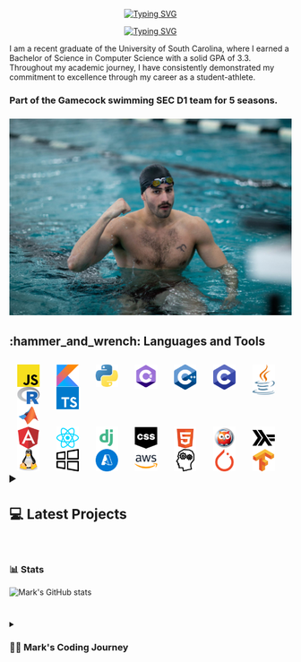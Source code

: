 <div align="center">
  <p>
    <a href="https://git.io/typing-svg"><img src="https://readme-typing-svg.demolab.com?font=Fira+Code&size=30&pause=1000&color=F70C0E&center=true&repeat=false&random=false&width=435&lines=Mark+Shperkin" alt="Typing SVG" /></a>
  </p>
  
  <p>
<a href="https://git.io/typing-svg"><img src="https://readme-typing-svg.demolab.com?font=Fira+Code&pause=1000&color=F70000&center=true&random=false&width=435&lines=Student-Athlete;Computer+Science;Passionate+developer+from+Israel" alt="Typing SVG" /></a>
  </p>
</div>

I am a recent graduate of the University of South Carolina, where I earned a Bachelor of Science in Computer Science with a solid GPA of 3.3. Throughout my academic journey, I have consistently demonstrated my commitment to excellence through my career as a student-athlete.

<h3>Part of the Gamecock swimming SEC D1 team for 5 seasons.<h3>

<div id="header" align="center">
<img src="swimming.jpg" width="900"/>
</div>

<h2>:hammer_and_wrench: Languages and Tools<h2>

<img align="right" alt="Java" width="40px" style="padding-right:30px;" src="/icons/java-programming-language-icon.svg"/>
<img align="right" alt="C" width="40px" style="padding-right:30px;" src="/icons/c-program-icon.svg" />
<img align="right" alt="C++" width="40px" style="padding-right:30px;" src="/icons/c-plus-plus-programming-language-icon.svg" />
<img align="right" alt="C#" width="40px" style="padding-right:30px;" src="/icons/c-sharp-programming-language-icon.svg" />
<img align="right" alt="Python" width="40px" style="padding-right:30px;" src="/icons/python-programming-language-icon.svg" />
<img align="right" alt="Kotlin" width="40px" style="padding-right:30px;" src="/icons/kotlin-programming-language-icon.svg" />
<img align="right" alt="JavaScript" width="40px" style="padding-right:30px;" src="/icons/javascript-programming-language-icon.svg" />
<img align="right" alt="TypeScript" width="40px" style="padding-right:30px;" src="/icons/typescript-programming-language-icon.svg" />
<img align="right" alt="R" width="40px" style="padding-right:30px;" src="/icons/r-programming-language-icon.svg" />
<img align="right" alt="MATLAB" width="40px" style="padding-right:30px;" src="/icons/matlab-svgrepo-com.svg" />
<img align="right" alt="Haskell" width="40px" style="padding-right:30px;" src="/icons/haskell-svgrepo-com.svg" />
<img align="right" alt="Prolog" width="40px" style="padding-right:30px;" src="/icons/prolog-svgrepo-com (1).svg" />
<img align="right" alt="HTML" width="40px" style="padding-right:30px;" src="/icons/html-5-svgrepo-com.svg" />
<img align="right" alt="CSS" width="40px" style="padding-right:30px;" src="/icons/css-svgrepo-com.svg" />
<img align="right" alt="Django" width="40px" style="padding-right:30px;" src="/icons/django-svgrepo-com.svg" />
<img align="right" alt="React" width="40px" style="padding-right:30px;" src="/icons//react-svgrepo-com.svg" />
<img align="right" alt="Angular" width="40px" style="padding-right:30px;" src="/icons/angular-icon-svgrepo-com.svg" />
<img align="right" alt="TensorFlow" width="40px" style="padding-right:30px;" src="/icons/tensorflow-svgrepo-com.svg" />
<img align="right" alt="PyTorch" width="40px" style="padding-right:30px;" src="/icons/pytorch-svgrepo-com.svg" />
<img align="right" alt="NLP" width="40px" style="padding-right:30px;" src="/icons/nlp-neurolinguistic-programation-svgrepo-com.svg" />
<img align="right" alt="AWS" width="40px" style="padding-right:30px;" src="/icons/aws-svgrepo-com.svg" />
<img align="right" alt="Azure" width="40px" style="padding-right:30px;" src="/icons/azure-v2-svgrepo-com.svg" />
<img align="right" alt="Windows" width="40px" style="padding-right:30px;" src="/icons/windows-svgrepo-com.svg" />
<img align="right" alt="Linux" width="40px" style="padding-right:30px;" src="/icons/linux-tux-svgrepo-com.svg" />


<!-- BEGIN PROJECTS-CARDS -->

<details> 
  <summary><h3></>💻 Latest Projects</h3></summary>

  <h3>Connect Four AI Agent</h3>
  <p align="left">
    AI agent that plays the Connect Four game using a minimax algorithm with alpha-beta pruning.
  </p>
  <p align="left">
    <a href="https://github.com/markshperkin/Game-AI">View Project</a>
  </p>
  
#

  <h3>Backgammon AI Agent</h3>
  <p align="left">
    Rule-based chatbot integrated with an AI agent that plays backgammon using the MinMax search method.
  </p>
  <p align="left">
    <em>This project is still in progress.</em>
  </p>
  <p align="left">
    <a href="https://github.com/markshperkin/CSCE580-MarkShperkin-repo">View Project</a>
  </p>

#

  <h3>Android Applications</h3>
  <ul>
    <li>
      <strong><a href="https://github.com/markshperkin/location">Location:</a></strong> Mobile application designed to retrieve user location and display it on a Google Map interface using Google Maps API key.
    </li>
    <li>
      <strong><a href="https://github.com/markshperkin/CameraXApp">CameraXApp:</a></strong> Mobile application enabling users to capture photos and videos, with additional photo editing capabilities.
    </li>
    <li>
      <strong><a href="https://github.com/markshperkin/MiniPaint">MiniPaint:</a></strong> Mobile application allowing users to express creativity through drawing, equipped with diverse drawing tools.
    </li>
    <li>
      <strong><a href="https://github.com/markshperkin/Sensor-Game-Application">Sensor-Game-Application:</a></strong> Mobile application offering users an engaging gaming experience utilizing the device's built-in sensors.
    </li>
  </ul>

#

  <a href="https://github.com/markshperkin?tab=repositories"><img alt="All Repositories" title="All Repositories" src="https://custom-icon-badges.demolab.com/badge/-Click%20Here%20For%20All%20My%20Repos-1F222E?style=for-the-badge&logoColor=white&logo=repo"/></a>
</details>

<!-- END PROJECTS-CARDS -->




#

### 📊 Stats

![Mark's GitHub stats](https://github-readme-stats.vercel.app/api?username=markshperkin&show_icons=true&theme=gruvbox)

<!-- ![GitHub Streak](https://streak-stats.demolab.com?user=ForrestKnight&theme=gruvbox&border_radius=4.5) -->

#

<details>
 <summary><h3>👨‍💻 Mark's Coding Journey</h3></summary>
<h2>Blossoming Passion and the Thrill of the Challenge:</h2>

My passion for coding blossomed at the University of South Carolina, where I was constantly challenged and inspired by a supportive community. One of the most rewarding aspects of my coding journey has been the immense satisfaction that comes from solving coding problems. It is about cracking a complex puzzle or finally reaching the summit after a challenging climb. The initial frustration of grappling with a problem, followed by the "aha!" moment when the solution clicks into place, is a uniquely exhilarating experience.

<h2>Fueled by Accomplishment:</h2>

This sense of accomplishment fuels my motivation to tackle even more intricate challenges. It's a continuous learning process, where every solved problem opens the door to new possibilities and ignites a desire to explore further. The joy of problem-solving is what truly fuels my passion for coding and propels me forward on this exciting journey.

<h2>Embracing the Real World:</h2>

Graduation marks a transition from the structured learning environment to the dynamic world of professional development. While the curriculum and specific problem sets may change, the thrill of problem-solving and the satisfaction it brings remain constant. I'm eager to test my skills in real-world scenarios, tackling complex problems that impact businesses and communities. The prospect of collaborating with experienced developers and contributing solutions that address tangible challenges is incredibly exciting. I'm confident that the foundation I built at USC, coupled with the continuous learning spirit fostered by the coding community, will equip me to navigate these new challenges and experience the profound satisfaction that comes with making a real-world impact through code.

  

